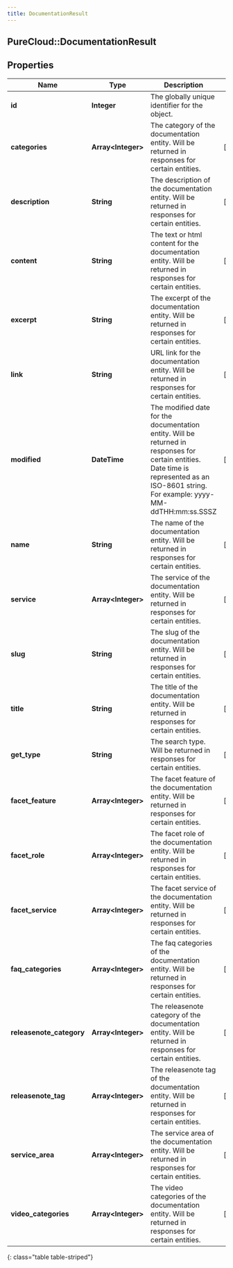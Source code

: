 ```yaml
---
title: DocumentationResult
---
```

## PureCloud::DocumentationResult

## Properties

|Name | Type | Description | Notes|
|------------ | ------------- | ------------- | -------------|
| **id** | **Integer** | The globally unique identifier for the object. | |
| **categories** | **Array&lt;Integer&gt;** | The category of the documentation entity. Will be returned in responses for certain entities. | [optional] |
| **description** | **String** | The description of the documentation entity. Will be returned in responses for certain entities. | [optional] |
| **content** | **String** | The text or html content for the documentation entity. Will be returned in responses for certain entities. | [optional] |
| **excerpt** | **String** | The excerpt of the documentation entity. Will be returned in responses for certain entities. | [optional] |
| **link** | **String** | URL link for the documentation entity. Will be returned in responses for certain entities. | [optional] |
| **modified** | **DateTime** | The modified date for the documentation entity. Will be returned in responses for certain entities. Date time is represented as an ISO-8601 string. For example: yyyy-MM-ddTHH:mm:ss.SSSZ | [optional] |
| **name** | **String** | The name of the documentation entity. Will be returned in responses for certain entities. | [optional] |
| **service** | **Array&lt;Integer&gt;** | The service of the documentation entity. Will be returned in responses for certain entities. | [optional] |
| **slug** | **String** | The slug of the documentation entity. Will be returned in responses for certain entities. | [optional] |
| **title** | **String** | The title of the documentation entity. Will be returned in responses for certain entities. | [optional] |
| **get_type** | **String** | The search type. Will be returned in responses for certain entities. | [optional] |
| **facet_feature** | **Array&lt;Integer&gt;** | The facet feature of the documentation entity. Will be returned in responses for certain entities. | [optional] |
| **facet_role** | **Array&lt;Integer&gt;** | The facet role of the documentation entity. Will be returned in responses for certain entities. | [optional] |
| **facet_service** | **Array&lt;Integer&gt;** | The facet service of the documentation entity. Will be returned in responses for certain entities. | [optional] |
| **faq_categories** | **Array&lt;Integer&gt;** | The faq categories of the documentation entity. Will be returned in responses for certain entities. | [optional] |
| **releasenote_category** | **Array&lt;Integer&gt;** | The releasenote category of the documentation entity. Will be returned in responses for certain entities. | [optional] |
| **releasenote_tag** | **Array&lt;Integer&gt;** | The releasenote tag of the documentation entity. Will be returned in responses for certain entities. | [optional] |
| **service_area** | **Array&lt;Integer&gt;** | The service area of the documentation entity. Will be returned in responses for certain entities. | [optional] |
| **video_categories** | **Array&lt;Integer&gt;** | The video categories of the documentation entity. Will be returned in responses for certain entities. | [optional] |
{: class="table table-striped"}


